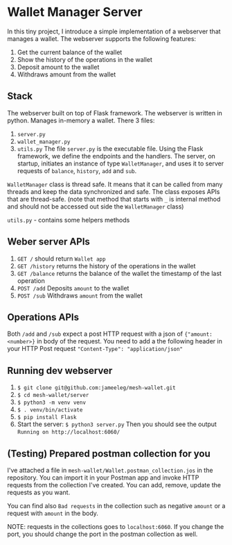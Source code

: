 # Wallet Manager Server
In this tiny project, I introduce a simple implementation of a webserver that manages a wallet.
The webserver supports the following features:
1. Get the current balance of the wallet
2. Show the history of the operations in the wallet
3. Deposit amount to the wallet
4. Withdraws amount from the wallet

## Stack
The webserver built on top of Flask framework.
The webserver is written in python. Manages in-memory a wallet.
There 3 files:
1. `server.py`
2. `wallet_manager.py`
3. `utils.py`
The file `server.py` is the executable file. Using the Flask framework, we define the endpoints and the handlers.
The server, on startup, initiates an instance of type `WalletManager`, and uses it to server requests of `balance`, 
`history`, `add` and `sub`.

`WalletManager` class is thread safe. It means that it can be called from many threads and keep the data synchronized and safe.
The class exposes APIs that are thread-safe. (note that method that starts with `_` is internal method and should not be accessed out side the `WalletManager` class)

`utils.py` - contains some helpers methods

## Weber server APIs
1. `GET /` should return `Wallet app`
2. `GET /history` returns the history of the operations in the wallet
3. `GET /balance` returns the balance of the wallet the timestamp of the last operation
4. `POST /add` Deposits `amount` to the wallet
4. `POST /sub` Withdraws `amount` from the wallet

## Operations APIs
Both `/add` and `/sub` expect a post HTTP request with a json of `{"amount: <number>}` in body of the request.
You need to add a the following header in your HTTP Post request `"Content-Type": "application/json"`

## Running dev webserver
1. `$ git clone git@github.com:jameeleg/mesh-wallet.git`
2. `$ cd mesh-wallet/server`
3. `$ python3 -m venv venv`
4. `$ . venv/bin/activate`
5. `$ pip install Flask`
6. Start the server: `$ python3 server.py`
Then you should see the output ```Running on http://localhost:6060/```


## (Testing) Prepared postman collection for you
I've attached a file in `mesh-wallet/Wallet.postman_collection.jos` in the repository.
You can import it in your Postman app and invoke HTTP requests from the collection I've created.
You can add, remove, update the requests as you want.

You can find also `Bad requests` in the collection such as negative `amount` or a request with `amount`  in the body.

NOTE: requests in the collections goes to `localhost:6060`. If you change the port, you should change the port in the postman collection as well.
